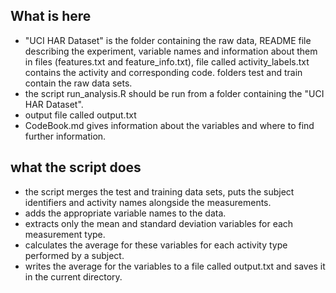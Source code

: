 ## What is here
* "UCI HAR Dataset" is the folder containing the raw data, README file describing the experiment, variable names and information about them in files (features.txt and feature_info.txt), file called activity_labels.txt contains the activity and corresponding code. folders test and train contain the raw data sets.
* the script run_analysis.R should be run from a folder containing  the "UCI HAR Dataset".
* output file called output.txt
* CodeBook.md gives information about the variables and where to find further information.
## what the script does
* the script merges the test and training data sets, puts the subject identifiers and activity names alongside the measurements.
* adds the appropriate variable names to the data.
* extracts only the mean and standard deviation variables for each measurement type.
* calculates the average for these variables for each activity type performed by a subject.
* writes the average for the variables to a file called output.txt and saves it in the current directory. 

